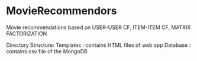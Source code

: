 # MovieRecommendors
Movie recommendations based on USER-USER CF, ITEM-ITEM CF, MATRIX FACTORIZATION

Directory Structure:
	Templates : contains HTML files of web app
	Database  : contains csv file of the MongoDB
	